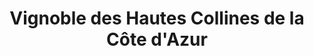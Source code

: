 ---
title: "Vignoble des Hautes Collines de la Côte d'Azur"
url: /saint-jeannet/vignoble-des-hautes-collines-de-la-cote-dazur/
shop: ferme
---